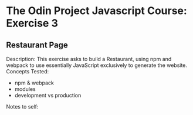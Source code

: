 # The Odin Project Javascript Course: Exercise 3
## Restaurant Page
Description:
This exercise asks to build a Restaurant, using npm and webpack to use essentially JavaScript exclusively to generate the website.
Concepts Tested:
* npm & webpack
* modules
* development vs production

Notes to self: 